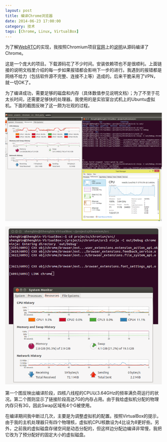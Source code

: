 ```yaml
---
layout: post
title: 编译Chrome浏览器
date: 2014-06-23 17:00:00
category: 技术
tags: [Chrome, Linux, VirtualBox]
---
```


为了解[WebRTC](/posts/webrtc-introduction/)的实现，我按照Chromium项目[官网](https://code.google.com/p/chromium/)上的[说明](https://code.google.com/p/chromium/wiki/LinuxBuildInstructions)从源码编译了Chrome。

<!--more-->

这是一个庞大的项目。下载源码花了不少时间。安装依赖项也不是很顺利。上面链接的说明文档里介绍的每一步如果报错都会影响下一步的进行。我遇到的报错都是网络不给力（包括软件源不完整、连接不上等）造成的。后来干脆采用了VPN，就一切OK了。

为了编译成功，需要足够的磁盘和内存（具体数值参见说明文档）；为了不至于花太长时间，还需要足够快的处理器。我使用的是实验室台式机上的Ubuntu虚拟机。下面的截图反映了这一颇为壮观的过程。

![](/images/2014-06-23-compile-chrome-status-1.png)


![](/images/2014-06-23-compile-chrome-status-2.png)


第一个图反映出编译阶段，四核八线程的CPU以3.64GHz的频率满负荷运行的状况。第二个图则显示了链接阶段高达7G的内存占用。由于我给虚拟机分配的物理内存只有3G，因此Swap区域有4个G被使用。

在编译期间我中断过几次，主要是为调整虚拟机的配置。按照VirtualBox的提示，由于我的主机处理器只有四个物理核，虚拟机CPU核数设为4比设为8更好些。另外，之前我的虚拟磁盘存储空间是动态分配的，但这样边分配边编译非常慢，我把它改为了预分配好的固定大小的虚拟磁盘。
